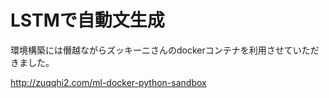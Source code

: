 # LSTMで自動文生成
環境構築には僭越ながらズッキーニさんのdockerコンテナを利用させていただきました。

http://zuqqhi2.com/ml-docker-python-sandbox

